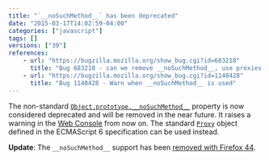 ```yaml
---
title: "`__noSuchMethod__` has been deprecated"
date: "2015-03-17T14:02:59-04:00"
categories: ["javascript"]
tags: []
versions: ["39"]
references:
    - url: "https://bugzilla.mozilla.org/show_bug.cgi?id=683218"
      title: "Bug 683218 - can we remove __noSuchMethod__, use proxies instead?"
    - url: "https://bugzilla.mozilla.org/show_bug.cgi?id=1140428"
      title: "Bug 1140428 - Warn when __noSuchMethod__ is used"
---
```

The non-standard [`Object.prototype.__noSuchMethod__`](https://developer.mozilla.org/docs/Web/JavaScript/Reference/Global_Objects/Object/noSuchMethod) property is now considered deprecated and will be removed in the near future. It raises a warning in the [Web Console](https://developer.mozilla.org/docs/Tools/Web_Console) from now on. The standard [`Proxy`](https://developer.mozilla.org/docs/Web/JavaScript/Reference/Global_Objects/Proxy) object defined in the ECMAScript 6 specification can be used instead.

**Update**: The `__noSuchMethod__` support has been [removed with Firefox 44](https://www.fxsitecompat.dev/en-CA/docs/2015/nosuchmethod-is-no-longer-supported/).
